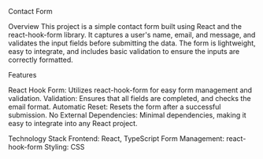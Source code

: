 Contact Form

Overview
This project is a simple contact form built using React and the react-hook-form library. It captures a user's name, email, and message, and validates the input fields before submitting the data. The form is lightweight, easy to integrate, and includes basic validation to ensure the inputs are correctly formatted.

Features

React Hook Form: Utilizes react-hook-form for easy form management and validation.
Validation: Ensures that all fields are completed, and checks the email format.
Automatic Reset: Resets the form after a successful submission.
No External Dependencies: Minimal dependencies, making it easy to integrate into any React project.


Technology Stack
Frontend: React, TypeScript
Form Management: react-hook-form
Styling: CSS


